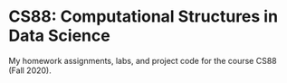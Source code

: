 # CS88: Computational Structures in Data Science
My homework assignments, labs, and project code for the course CS88 (Fall 2020).
